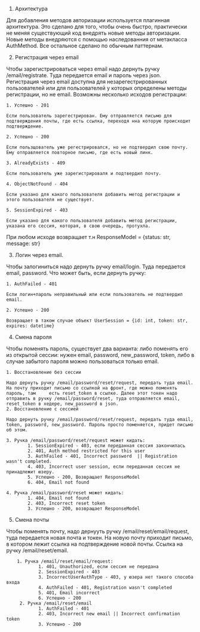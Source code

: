 1. Архитектура 

Для добавления методов авторизации используется плагинная архитектура. Это сделано для того, чтобы очень быстро, практически не меняя существующий код внедрять новые методы авторизации. Новые методы внедряются с помощью наследованния от метакласса AuthMethod. Все остальное сделано по обычным паттернам.

2. Регистрация через email

Чтобы зарегистрироваться через email надо дернуть ручку /email/registrate. Туда передается email и пароль через json. Регистрация через email доступна для незарегестрированных пользователей или для пользователей у которых определены методы регистрации, но не email. Возможны несколько исходов регистрации:

    1. Успешно - 201

    Если пользователь зарегестрирован. Ему отправляется письмо для подтверждения почты, где есть ссылка, переходя нна которую происходит подтверждение.

    2. Успешно - 200
  
    Если пользщователь уже регестрировался, но не подтвердил свою почту. Ему отправляется повторное письмо, где есть новый линк. 

    3. AlreadyExists - 409

    Если пользователь уже зарегистрироваля и подтвердил почту.

    4. ObjectNotFound - 404

    Если указано для какого пользователя добавить метод регистрации и этого пользователя не существует.

    5. SessionExpired - 403

    Если указано для какого пользователя добавить метод регистрации, указана его сессия, которая, в свою очередь, протухла.

При любом исходе возвращает т.н ResponseModel = {status: str, message: str}

3. Логин через email. 

Чтобы залогиниться надо дернуть ручку email/login. Туда передается email, password. Что может быть, если дернуть ручку:

    1. AuthFailed - 401

    Если логин+пароль неправильный или если пользователь не подтвердил email.

    2. Успешно - 200

    Возвращает в таком случае объект UserSession = {id: int, token: str, expires: datetime}

4. Смена пароля

Чтобы поменять пароль, существует два варианта: либо поменять его из открытой сессии: нужен email, password, new_password, token, либо в случае забытого пароля можно пользоваться только email.

    1. Восстановление без сессии

    Надо дернуть ручку /email/password/reset/request, передать туда email. На почту приходит письмо со ссылкой на фронт, где можно поменять пароль, там     есть reset_token в ссылке. Далее этот токен надо отправить в ручку /email/password/reset, туда отправляется email, reset_token в хедере, new_password в json. 
    2. Восстановление с сессией
    
    Надо дернуть ручку /email/password/reset/request, передать туда email, token, password, new_password. Пароль просто поменяется, придет письмо об этом.
    
    3. Ручка /email/password/reset/request может кидать:
            1. SessionExpired - 403, если переданная сессия закончилась
            2. 401, Auth method restricted for this user
            3. AuthFailed - 401, Incorrect password  || Registration wasn't completed.
            4. 403, Incorrect user session, если переданная сессия не принадлежит юзеру.
            5. Успешно - 200, Возвращает ResponseModel
            6. 404, Email not found
            
    4. Ручка /email/password/reset может кидать:
            1. 404, Email not found
            2. 403, Incorrect reset token
            3. Успешно - 200, возвращает ResponseModel
5. Смена почты 

Чтобы поменять почту, надо дернууть ручку /email/reset/email/request, туда передается новая почта и токен. На новую почту приходит письмо, в котором лежит ссылка на подтверждение новой почты. Ссылка на ручку /email/reset/email.

        1. Ручка /email/reset/email/request:
                1. 401, Unauthorized, если сессия не передана
                2. SessionExpired - 403
                3. IncorrectUserAuthType - 403, у юзера нет такого способа входа
                4. AuthFailed - 401, Registration wasn't completed
                5. 401, Email incorrect
                6. Успешно - 200
         2. Ручка /email/reset/email
                1. AuthFailed - 401
                2. 403, Incorrect new email || Incorrect confirmation token
                3. Успешно - 200
